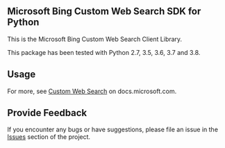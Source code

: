 <!-- Copyright (c) Microsoft Corporation.
 Licensed under the MIT License. -->
## Microsoft Bing Custom Web Search SDK for Python

This is the Microsoft Bing Custom Web Search Client Library.

This package has been tested with Python 2.7, 3.5, 3.6, 3.7 and 3.8.


## Usage

For more, see [Custom Web Search](https://docs.microsoft.com/en-us/bing/search-apis/bing-custom-search/overview)
on docs.microsoft.com.

## Provide Feedback

If you encounter any bugs or have suggestions, please file an issue in
the [Issues](https://github.com/microsoft/bing-search-sdk-for-python/issues)
section of the project.

